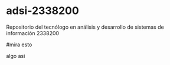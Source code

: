 # adsi-2338200
Repositorio del tecnólogo en análisis y desarrollo de sistemas de información 2338200

#mira esto 

algo asi